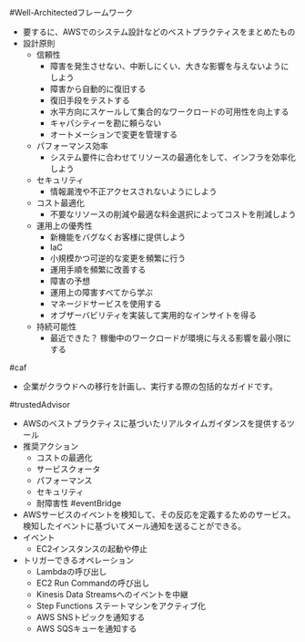 #Well-Architectedフレームワーク 
- 要するに、AWSでのシステム設計などのベストプラクティスをまとめたもの
- 設計原則
	- 信頼性
		- 障害を発生させない、中断しにくい、大きな影響を与えないようにしよう
		- 障害から自動的に復旧する
		- 復旧手段をテストする
		- 水平方向にスケールして集合的なワークロードの可用性を向上する
		- キャパシティーを勘に頼らない
		- オートメーションで変更を管理する
	- パフォーマンス効率
		- システム要件に合わせてリソースの最適化をして、インフラを効率化しよう
	- セキュリティ
		- 情報漏洩や不正アクセスされないようにしよう
	- コスト最適化
		- 不要なリソースの削減や最適な料金選択によってコストを削減しよう
	- 運用上の優秀性
		- 新機能をバグなくお客様に提供しよう
		- IaC
		- 小規模かつ可逆的な変更を頻繁に行う
		- 運用手順を頻繁に改善する
		- 障害の予想
		- 運用上の障害すべてから学ぶ
		- マネージドサービスを使用する
		- オブザーバビリティを実装して実用的なインサイトを得る
	- 持続可能性
		- 最近できた？ 稼働中のワークロードが環境に与える影響を最小限にする

#caf 
- 企業がクラウドへの移行を計画し、実行する際の包括的なガイドです。

#trustedAdvisor
- AWSのベストプラクティスに基づいたリアルタイムガイダンスを提供するツール
- 推奨アクション
	- コストの最適化
	- サービスクォータ
	- パフォーマンス
	- セキュリティ
	- 耐障害性
#eventBridge
- AWSサービスのイベントを検知して、その反応を定義するためのサービス。検知したイベントに基づいてメール通知を送ることができる。
- イベント
	- EC2インスタンスの起動や停止
- トリガーできるオペレーション
	- Lambdaの呼び出し
	- EC2 Run Commandの呼び出し
	- Kinesis Data Streamsへのイベントを中継
	- Step Functions ステートマシンをアクティブ化
	- AWS SNSトピックを通知する
	- AWS SQSキューを通知する

